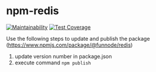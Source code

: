 # npm-redis

[![Maintainability](https://api.codeclimate.com/v1/badges/74d15cb292f7791e6156/maintainability)](https://codeclimate.com/github/FunNode/npm-redis/maintainability)
[![Test Coverage](https://api.codeclimate.com/v1/badges/74d15cb292f7791e6156/test_coverage)](https://codeclimate.com/github/FunNode/npm-redis/test_coverage)

Use the following steps to update and publish the package (https://www.npmjs.com/package/@funnode/redis)

1. update version number in package.json
2. execute command `npm publish`
